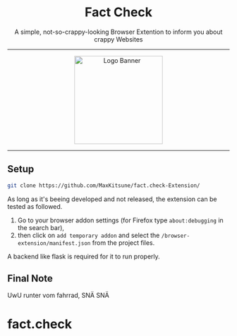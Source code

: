 <h1 align="center">Fact Check</h1>
<p align="center">A simple, not-so-crappy-looking Browser Extention to inform you about crappy Websites</p>


---

<p align="center">
  <img 
    alt="Logo Banner" 
    src="https://github.com/MaxKitsune/fact.check-Extension/blob/master/browser-extension/icons/default_icon.png?raw=true" 
    width="200">  
</p>
    
---

## Setup

```bash
git clone https://github.com/MaxKitsune/fact.check-Extension/
```

As long as it's beeing developed and not released, the extension can be tested as followed.
1) Go to your browser addon settings (for Firefox type `about:debugging` in the search bar),
2) then click on `add temporary addon` and select the `/browser-extension/manifest.json` from the project files.

A backend like flask is required for it to run properly.

## Final Note

UwU
runter vom fahrrad, SNÄ SNÄ
# fact.check
